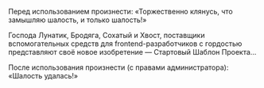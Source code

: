 Перед использованием произнести: «Торжественно клянусь, что замышляю шалость, и только шалость!»

Господа Лунатик, Бродяга, Сохатый и Хвост, поставщики вспомогательных средств для frontend-разработчиков с гордостью представляют своё новое изобретение — Стартовый Шаблон Проекта…

После использования произнести (с правами администратора): «Шалость удалась!»
